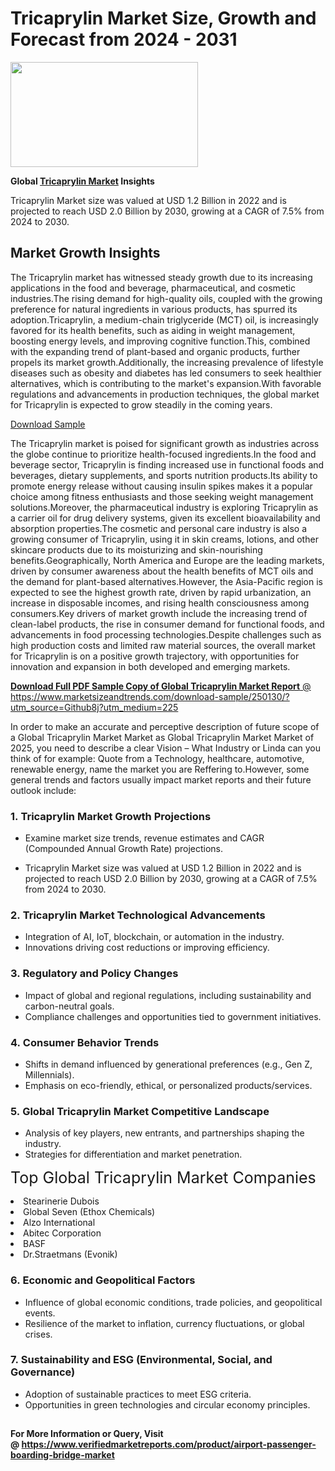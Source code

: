 <H1>Tricaprylin Market Size, Growth and Forecast from 2024 - 2031</H1><img class="aligncenter size-medium wp-image-584254" src="https://thirdeyenews.in/wp-content/uploads/2024/09/Global-Market-Research-300x168.jpeg" alt="" width="300" height="168" /><p><strong>Global&nbsp;<a href="https://www.marketsizeandtrends.com/download-sample/250130/?utm_source=Github8j?utm_medium=225">Tricaprylin Market</a> Insights</strong></p><p>Tricaprylin Market size was valued at USD 1.2 Billion in 2022 and is projected to reach USD 2.0 Billion by 2030, growing at a CAGR of 7.5% from 2024 to 2030.</p><p><h2>Market Growth Insights</h2> <p>The Tricaprylin market has witnessed steady growth due to its increasing applications in the food and beverage, pharmaceutical, and cosmetic industries.The rising demand for high-quality oils, coupled with the growing preference for natural ingredients in various products, has spurred its adoption.Tricaprylin, a medium-chain triglyceride (MCT) oil, is increasingly favored for its health benefits, such as aiding in weight management, boosting energy levels, and improving cognitive function.This, combined with the expanding trend of plant-based and organic products, further propels its market growth.Additionally, the increasing prevalence of lifestyle diseases such as obesity and diabetes has led consumers to seek healthier alternatives, which is contributing to the market's expansion.With favorable regulations and advancements in production techniques, the global market for Tricaprylin is expected to grow steadily in the coming years.</p> <p><a href="#">Download Sample</a></p> <p>The Tricaprylin market is poised for significant growth as industries across the globe continue to prioritize health-focused ingredients.In the food and beverage sector, Tricaprylin is finding increased use in functional foods and beverages, dietary supplements, and sports nutrition products.Its ability to promote energy release without causing insulin spikes makes it a popular choice among fitness enthusiasts and those seeking weight management solutions.Moreover, the pharmaceutical industry is exploring Tricaprylin as a carrier oil for drug delivery systems, given its excellent bioavailability and absorption properties.The cosmetic and personal care industry is also a growing consumer of Tricaprylin, using it in skin creams, lotions, and other skincare products due to its moisturizing and skin-nourishing benefits.Geographically, North America and Europe are the leading markets, driven by consumer awareness about the health benefits of MCT oils and the demand for plant-based alternatives.However, the Asia-Pacific region is expected to see the highest growth rate, driven by rapid urbanization, an increase in disposable incomes, and rising health consciousness among consumers.Key drivers of market growth include the increasing trend of clean-label products, the rise in consumer demand for functional foods, and advancements in food processing technologies.Despite challenges such as high production costs and limited raw material sources, the overall market for Tricaprylin is on a positive growth trajectory, with opportunities for innovation and expansion in both developed and emerging markets.</p> <p><a href="#"></p><p><span class=""><strong>Download Full PDF Sample Copy of Global Tricaprylin Market Report</strong> @ <a href="https://www.marketsizeandtrends.com/download-sample/250130/?utm_source=Github8j?utm_medium=225" target="_blank">https://www.marketsizeandtrends.com/download-sample/250130/?utm_source=Github8j?utm_medium=225</a></span></p><p>In order to make an accurate and perceptive description of future scope of a Global&nbsp;Tricaprylin Market Market as Global&nbsp;Tricaprylin Market Market of 2025, you need to describe a clear Vision &ndash; What Industry or Linda can you think of for example: Quote from a Technology, healthcare, automotive, renewable energy, name the market you are Reffering to.However, some general trends and factors usually impact market reports and their future outlook include:</p><h3>1.&nbsp;<strong>Tricaprylin Market Growth Projections</strong></h3><ul><li>Examine market size trends, revenue estimates and CAGR (Compounded Annual Growth Rate) projections.</li><li><p>Tricaprylin Market size was valued at USD 1.2 Billion in 2022 and is projected to reach USD 2.0 Billion by 2030, growing at a CAGR of 7.5% from 2024 to 2030.</p></li></ul><h3>2.&nbsp;<strong>Tricaprylin Market Technological Advancements</strong></h3><ul><li>Integration of AI, IoT, blockchain, or automation in the industry.</li><li>Innovations driving cost reductions or improving efficiency.</li></ul><h3>3.&nbsp;<strong>Regulatory and Policy Changes</strong></h3><ul><li>Impact of global and regional regulations, including sustainability and carbon-neutral goals.</li><li>Compliance challenges and opportunities tied to government initiatives.</li></ul><h3>4.&nbsp;<strong>Consumer Behavior Trends</strong></h3><ul><li>Shifts in demand influenced by generational preferences (e.g., Gen Z, Millennials).</li><li>Emphasis on eco-friendly, ethical, or personalized products/services.</li></ul><h3>5.&nbsp;<strong>Global Tricaprylin Market Competitive Landscape</strong></h3><ul><li>Analysis of key players, new entrants, and partnerships shaping the industry.</li><li>Strategies for differentiation and market penetration.</li></ul><p data-pm-slice="1 1 []"><span style="color: inherit; font-family: inherit; font-size: 25px;">Top Global Tricaprylin Market Companies</span></p><div class="" data-test-id=""><p><li>Stearinerie Dubois</li><li> Global Seven (Ethox Chemicals)</li><li> Alzo International</li><li> Abitec Corporation</li><li> BASF</li><li> Dr.Straetmans (Evonik)</li></p></div><h3>6.&nbsp;<strong>Economic and Geopolitical Factors</strong></h3><ul><li>Influence of global economic conditions, trade policies, and geopolitical events.</li><li>Resilience of the market to inflation, currency fluctuations, or global crises.</li></ul><h3>7.&nbsp;<strong>Sustainability and ESG (Environmental, Social, and Governance)</strong></h3><ul><li>Adoption of sustainable practices to meet ESG criteria.</li><li>Opportunities in green technologies and circular economy principles.</li></ul><h2><strong style="font-size: 14px;">For More Information or Query, Visit @&nbsp;</strong><a style="background-color: #ffffff; font-size: 14px;" href="https://www.marketsizeandtrends.com/report/tricaprylin-market/" target="_blank">https://www.verifiedmarketreports.com/product/airport-passenger-boarding-bridge-market</a></h2>